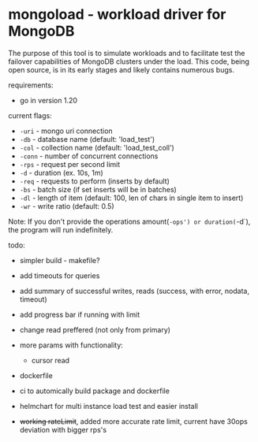 # mongoload - workload driver for MongoDB 


The purpose of this tool is to simulate workloads and to facilitate test the failover capabilities of MongoDB clusters under the load. This code, being open source, is in its early stages and likely contains numerous bugs.

requirements:
* go in version 1.20 

current flags:

* `-uri` - mongo uri connection
* `-db` - database name (default: 'load_test')
* `-col` - collection name (default: 'load_test_coll')
* `-conn` - number of concurrent connections
* `-rps` - request per second limit
* `-d` - duration (ex. 10s, 1m) 
* `-req` - requests to perform (inserts by default)
* `-bs` - batch size (if set inserts will be in batches)
* `-dl` - length of item (default: 100, len of chars in single item to insert)
* `-wr` - write ratio (default: 0.5)

Note:
If you don't provide the operations amount(`-ops') or duration(`-d`), the program will run indefinitely.


todo:
* simpler build - makefile?
* add timeouts for queries
* add summary of successful writes, reads (success, with error, nodata, timeout)
* add progress bar if running with limit
* change read preffered (not only from primary)
* more params with functionality:
    * cursor read

* dockerfile
* ci to automically build package and dockerfile

* helmchart for multi instance load test and easier install

* ~~working rateLimit~~, added more accurate rate limit, current have 30ops deviation with bigger rps's
